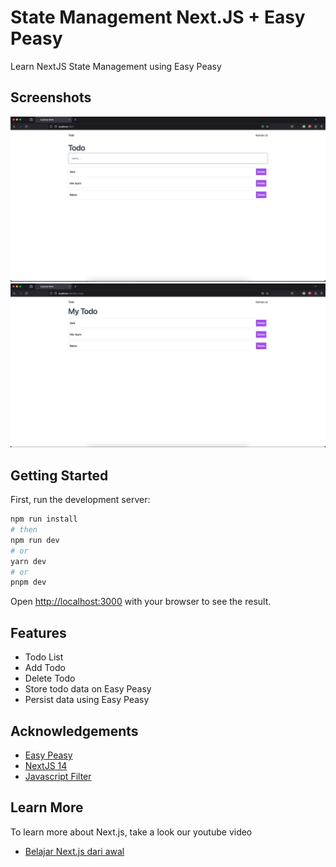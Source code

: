 # State Management Next.JS + Easy Peasy

Learn NextJS State Management using Easy Peasy

## Screenshots

![App Screenshot](./public/1.webp)
![App Screenshot](./public/2.webp)

## Getting Started

First, run the development server:

```bash
npm run install
# then
npm run dev
# or
yarn dev
# or
pnpm dev
```

Open [http://localhost:3000](http://localhost:3000) with your browser to see the result.


## Features

- Todo List
- Add Todo
- Delete Todo
- Store todo data on Easy Peasy
- Persist data using Easy Peasy


## Acknowledgements

 - [Easy Peasy](https://easy-peasy-v4.vercel.app)
 - [NextJS 14](https://nextjs.org)
 - [Javascript Filter](https://developer.mozilla.org/en-US/docs/Web/JavaScript/Reference/Global_Objects/Array/filter)


## Learn More

To learn more about Next.js, take a look our youtube video

- [Belajar Next.js dari awal](https://youtu.be/aoiFiT6txV4)
